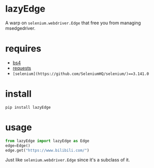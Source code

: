# lazyEdge
A warp on ```selenium.webdriver.Edge``` that free you from managing msedgedriver.
# requires
- [bs4](https://pypi.org/project/beautifulsoup4/)
- [requests](https://docs.python-requests.org/en/latest/)
- ```[selenium](https://github.com/SeleniumHQ/selenium/)==3.141.0```
# install
```
pip install lazyEdge
```
# usage
```python
from lazyEdge import lazyEdge as Edge
edge=Edge()
edge.get("https://www.bilibili.com/")
```
Just like ```selenium.webdriver.Edge``` since it's a subclass of it.
